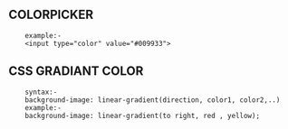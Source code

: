 COLORPICKER
-----------
        example:-
        <input type="color" value="#009933">


CSS GRADIANT COLOR
------------------

        syntax:-
        background-image: linear-gradient(direction, color1, color2,..)
        example:-
        background-image: linear-gradient(to right, red , yellow);





